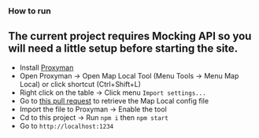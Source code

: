 ### How to run

## The current project requires Mocking API so you will need a little setup before starting the site.

- Install [Proxyman](https://proxyman.io/)
- Open Proxyman -> Open Map Local Tool (Menu Tools -> Menu Map Local) or click shortcut (Ctrl+Shift+L)
- Right click on the table -> Click menu `Import settings...`
- Go to [this pull request](https://github.com/kics223w1/BTL-Database-System/pull/5) to retrieve the Map Local config file
- Import the file to Proxyman -> Enable the tool
- Cd to this project -> Run `npm i` then `npm start`
- Go to `http://localhost:1234`
